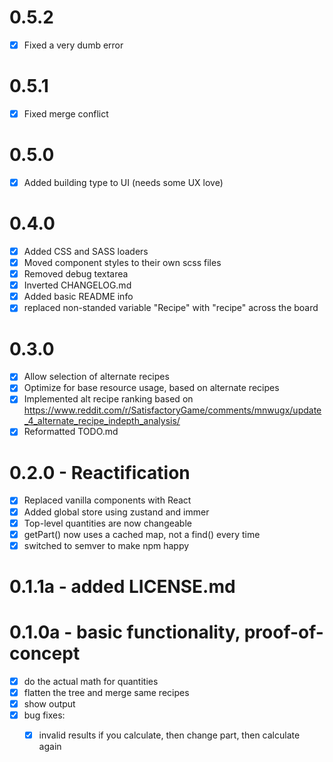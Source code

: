 # 0.5.2
- [x] Fixed a very dumb error

# 0.5.1
- [x] Fixed merge conflict

# 0.5.0
- [x] Added building type to UI (needs some UX love)

# 0.4.0
- [x] Added CSS and SASS loaders
- [x] Moved component styles to their own scss files
- [x] Removed debug textarea
- [x] Inverted CHANGELOG.md
- [x] Added basic README info
- [x] replaced non-standed variable "Recipe" with "recipe" across the board

# 0.3.0
- [x] Allow selection of alternate recipes
- [x] Optimize for base resource usage, based on alternate recipes
- [x] Implemented alt recipe ranking based on <https://www.reddit.com/r/SatisfactoryGame/comments/mnwugx/update_4_alternate_recipe_indepth_analysis/>
- [x] Reformatted TODO.md

# 0.2.0 - Reactification
- [x] Replaced vanilla components with React
- [x] Added global store using zustand and immer
- [x] Top-level quantities are now changeable
- [x] getPart() now uses a cached map, not a find() every time
- [x] switched to semver to make npm happy

# 0.1.1a - added LICENSE.md

# 0.1.0a - basic functionality, proof-of-concept
- [x] do the actual math for quantities
- [x] flatten the tree and merge same recipes
- [x] show output
- [x] bug fixes:
  - [x] invalid results if you calculate, then change part, then calculate again

